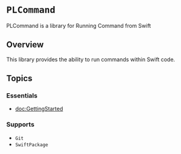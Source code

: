 # ``PLCommand``

PLCommand is a library for Running Command from Swift

## Overview

This library provides the ability to run commands within Swift code.

## Topics

### Essentials
- <doc:GettingStarted>

### Supports

- ``Git``
- ``SwiftPackage``
